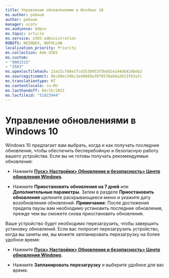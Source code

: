 ```yaml
---
title: Управление обновлениями в Windows 10
ms.author: pebaum
author: pebaum
manager: scotv
ms.audience: Admin
ms.topic: article
ms.service: o365-administration
ROBOTS: NOINDEX, NOFOLLOW
localization_priority: Priority
ms.collection: Adm_O365
ms.custom:
- "9001515"
- "3583"
ms.openlocfilehash: 21e22cfd8e1fcd353b953f5bdd2e144d642dbeb2
ms.sourcegitcommit: 8bc60ec34bc1e40685e3976576e04a2623f63a7c
ms.translationtype: HT
ms.contentlocale: ru-RU
ms.lasthandoff: 04/15/2021
ms.locfileid: "51823944"
---
```

# <a name="manage-updates-in-windows-10"></a>Управление обновлениями в Windows 10

Windows 10 предлагает вам выбрать, когда и как получать последние обновления, чтобы обеспечить бесперебойную и безопасную работу вашего устройства. Если вы не готовы получать рекомендуемые обновления:

- Нажмите **[Пуск> Настройки> Обновление и безопасность> Центр обновления Windows](ms-settings:windowsupdate)**.

- Нажмите **Приостановить обновления на 7 дней** или **Дополнительные параметры**. Затем в разделе **Приостановить обновления** щелкните раскрывающееся меню и укажите дату возобновления обновлений. **Примечание**: После достижения предела паузы вам необходимо установить последние обновления, прежде чем вы сможете снова приостановить обновления.

Ваше устройство будет необходимо перезагрузить, чтобы завершить установку обновлений. Если вас попросят перезагрузить устройство, когда вы заняты им, вы можете запланировать перезагрузку на более удобное время:

- Нажмите **[Пуск> Настройки> Обновление и безопасность> Центр обновления Windows](ms-settings:windowsupdate)**.

- Нажмите **Запланировать перезагрузку** и выберите удобное для вас время.

